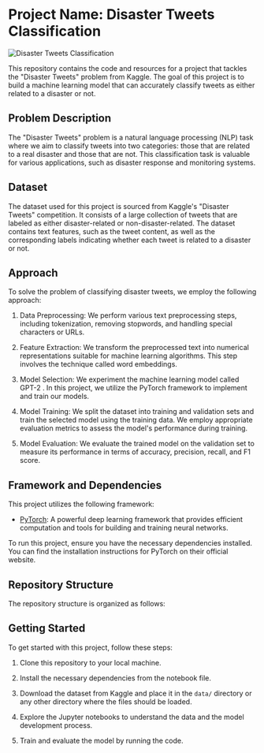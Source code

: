 # Project Name: Disaster Tweets Classification

![Disaster Tweets Classification](https://storage.googleapis.com/kaggle-media/competitions/nlp1-cover.jpg)

This repository contains the code and resources for a project that tackles the "Disaster Tweets" problem from Kaggle. The goal of this project is to build a machine learning model that can accurately classify tweets as either related to a disaster or not.

## Problem Description

The "Disaster Tweets" problem is a natural language processing (NLP) task where we aim to classify tweets into two categories: those that are related to a real disaster and those that are not. This classification task is valuable for various applications, such as disaster response and monitoring systems.

## Dataset

The dataset used for this project is sourced from Kaggle's "Disaster Tweets" competition. It consists of a large collection of tweets that are labeled as either disaster-related or non-disaster-related. The dataset contains text features, such as the tweet content, as well as the corresponding labels indicating whether each tweet is related to a disaster or not.

## Approach

To solve the problem of classifying disaster tweets, we employ the following approach:

1. Data Preprocessing: We perform various text preprocessing steps, including tokenization, removing stopwords, and handling special characters or URLs.

2. Feature Extraction: We transform the preprocessed text into numerical representations suitable for machine learning algorithms. This step involves the technique called word embeddings.

3. Model Selection: We experiment the machine learning model called GPT-2 . In this project, we utilize the PyTorch framework to implement and train our models.

4. Model Training: We split the dataset into training and validation sets and train the selected model using the training data. We employ appropriate evaluation metrics to assess the model's performance during training.

5. Model Evaluation: We evaluate the trained model on the validation set to measure its performance in terms of accuracy, precision, recall, and F1 score.


## Framework and Dependencies

This project utilizes the following framework:

- [PyTorch](https://pytorch.org/): A powerful deep learning framework that provides efficient computation and tools for building and training neural networks.

To run this project, ensure you have the necessary dependencies installed. You can find the installation instructions for PyTorch on their official website.

## Repository Structure

The repository structure is organized as follows:


## Getting Started

To get started with this project, follow these steps:

1. Clone this repository to your local machine.

2. Install the necessary dependencies from the notebook file.

3. Download the dataset from Kaggle and place it in the `data/` directory or any other directory where the files should be loaded.

4. Explore the Jupyter notebooks to understand the data and the model development process.

5. Train and evaluate the model by running the code.




